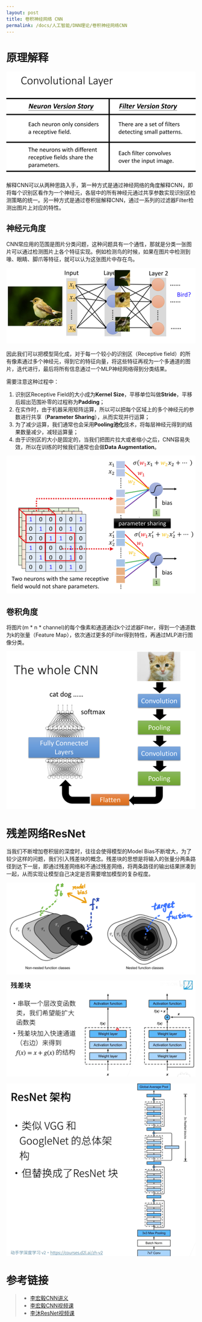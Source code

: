 ```yaml
---
layout: post
title: 卷积神经网络 CNN
permalink: /docs/人工智能/DNN理论/卷积神经网络CNN
---
```


# 原理解释

![image-20210807145700860](卷积神经网络CNN.assets/image-20210807145700860.png)

解释CNN可以从两种思路入手，第一种方式是通过神经网络的角度解释CNN，即将每个识别区看作为一个神经元，各层中的所有神经元通过共享参数实现识别区检测策略的统一。另一种方式是通过卷积层解释CNN，通过一系列的过滤器Filter检测出图片上对应的特性。

## 神经元角度

CNN常应用的范围是图片分类问题，这种问题具有一个通性，那就是分类一张图片可以通过检测图片上各个特征实现。例如检测鸟的时候，如果在图片中检测到喙、眼睛、脚爪等特征，就可以认为这张图片中存在鸟。

![image-20210807150441076](卷积神经网络CNN.assets/image-20210807150441076.png)

因此我们可以把模型简化成，对于每一个较小的识别区（Receptive field）的所有像素通过多个神经元，得到它的特征向量，将这些特征再视为一个多通道的图片，迭代进行，最后将所有信息通过一个MLP神经网络得到分类结果。

需要注意这种过程中：

1. 识别区Receptive Field的大小成为**Kernel Size**，平移单位叫做**Stride**，平移后超出范围补零的过程称为**Padding**；
2. 在实作时，由于机器采用矩阵运算，所以可以把每个区域上的多个神经元的参数进行共享（**Parameter Sharing**），从而实现并行运算；
3. 为了减少运算，我们通常也会采用**Pooling池化**技术，将每层神经元得到的结果数量减少，减轻运算量；
4. 由于识别区的大小是固定的，当我们把图片拉大或者缩小之后，CNN容易失效，所以在训练的时候我们通常也会做**Data Augmentation**。

![image-20210807151755951](卷积神经网络CNN.assets/image-20210807151755951.png)

## 卷积角度

将图片(m * n * channel)的每个像素和通道通过k个过滤器Filter，得到一个通道数为k的张量（Feature Map），依次通过更多的Filter得到特性，再通过MLP进行图像分类。

![image-20210807152138736](卷积神经网络CNN.assets/image-20210807152138736.png)

# 残差网络ResNet

当我们不断增加卷积层的深度时，往往会使得模型的Model Bias不断增大，为了较少这样的问题，我们引入残差块的概念。残差块的思想是将输入的张量分两条路径到达下一层，即通过残差网络和不通过残差网络，将两条路径的输出结果拼凑到一起，从而实现让模型自己决定是否需要增加模型的复杂程度。

![image-20210807152650830](卷积神经网络CNN.assets/image-20210807152650830.png)

![image-20210807152957796](卷积神经网络CNN.assets/image-20210807152957796.png)

![image-20210807153150168](卷积神经网络CNN.assets/image-20210807153150168.png)

# 参考链接

> - [李宏毅CNN讲义](https://speech.ee.ntu.edu.tw/~hylee/ml/ml2021-course-data/cnn_v4.pdf)
> - [李宏毅CNN视频课](https://www.youtube.com/watch?v=OP5HcXJg2Aw)
> - [李沐ResNet视频课](https://www.bilibili.com/video/BV1bV41177ap)

